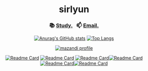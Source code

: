 <div align="center">

# sirlyun

### 📚 [Study.](https://sirlyun.github.io/)&nbsp;&nbsp; 📫 [Email.](mailto:sirlyun23@gmail.com)
    
  [![Anurag's GitHub stats](https://github-readme-stats.vercel.app/api?username=sirlyun&count_private=true&theme=gruvbox)](https://github.com/sirlyun?tab=repositories) [![Top Langs](https://github-readme-stats.vercel.app/api/top-langs/?username=sirlyun&layout=compact&theme=gruvbox)](https://github.com/sirlyun?tab=repositories)
  
  [![mazandi profile](http://mazandi.herokuapp.com/api?handle=yunsnow2412&theme=dark)](https://solved.ac/yunsnow2412)
  
  [![Readme Card](https://github-readme-stats.vercel.app/api/pin/?username=sirlyun&repo=algorithm-study&theme=gruvbox)](https://github.com/sirlyun/algorithm-study) [![Readme Card](https://github-readme-stats.vercel.app/api/pin/?username=sirlyun&repo=SirlyunAlgo&theme=gruvbox)](https://github.com/sirlyun/SirlyunAlgo) [![Readme Card](https://github-readme-stats.vercel.app/api/pin/?username=sirlyun&repo=MovieBackEnd&theme=gruvbox)](https://github.com/sirlyun/MovieBackEnd)[![Readme Card](https://github-readme-stats.vercel.app/api/pin/?username=sirlyun&repo=Wondoo-Lab&theme=gruvbox)](https://github.com/sirlyun/Wondoo-Lab)[![Readme Card](https://github-readme-stats.vercel.app/api/pin/?username=sirlyun&repo=Trip-Together&theme=gruvbox)](https://github.com/sirlyun/Trip-Together)[![Readme Card](https://github-readme-stats.vercel.app/api/pin/?username=sirlyun&repo=Vita&theme=gruvbox)](https://github.com/sirlyun/Vita)
  
</div>
